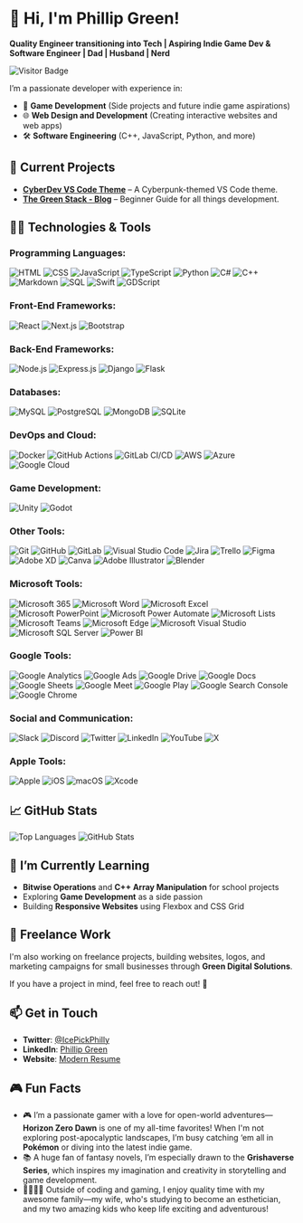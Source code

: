 # 👋 Hi, I'm Phillip Green!

**Quality Engineer transitioning into Tech | Aspiring Indie Game Dev & Software Engineer | Dad | Husband | Nerd**

![Visitor Badge](https://visitor-badge.laobi.icu/badge?page_id=PhilGreen-Dev)

I’m a passionate developer with experience in:
- 🚀 **Game Development** (Side projects and future indie game aspirations)
- 🌐 **Web Design and Development** (Creating interactive websites and web apps)
- 🛠️ **Software Engineering** (C++, JavaScript, Python, and more)

## 🔭 Current Projects

- **[CyberDev VS Code Theme](https://marketplace.visualstudio.com/items?itemName=PhillipGreen.cyberdev)** – A Cyberpunk-themed VS Code theme.
- **[The Green Stack - Blog](https://philgreen-dev.github.io/developer-guides/)** – Beginner Guide for all things development.

## 👨‍💻 Technologies & Tools

### Programming Languages:
![HTML](https://img.shields.io/badge/-HTML-E34F26?logo=html5&logoColor=white&style=flat)
![CSS](https://img.shields.io/badge/-CSS-1572B6?logo=css3&logoColor=white&style=flat)
![JavaScript](https://img.shields.io/badge/-JavaScript-F7DF1E?logo=javascript&logoColor=black&style=flat)
![TypeScript](https://img.shields.io/badge/-TypeScript-007ACC?logo=typescript&logoColor=white&style=flat)
![Python](https://img.shields.io/badge/-Python-3776AB?logo=python&logoColor=white&style=flat)
![C#](https://img.shields.io/badge/-C%23-239120?logo=c-sharp&logoColor=white&style=flat)
![C++](https://img.shields.io/badge/-C++-00599C?logo=c%2B%2B&logoColor=white&style=flat)
![Markdown](https://img.shields.io/badge/-Markdown-000000?logo=markdown&logoColor=white&style=flat)
![SQL](https://img.shields.io/badge/-SQL-336791?logo=postgresql&logoColor=white&style=flat)
![Swift](https://img.shields.io/badge/-Swift-FA7343?logo=swift&logoColor=white&style=flat)
![GDScript](https://img.shields.io/badge/-GDScript-478CBF?logo=godot-engine&logoColor=white&style=flat)

### Front-End Frameworks:
![React](https://img.shields.io/badge/-React-61DAFB?logo=react&logoColor=black&style=flat)
![Next.js](https://img.shields.io/badge/-Next.js-000000?logo=nextdotjs&logoColor=white&style=flat)
![Bootstrap](https://img.shields.io/badge/-Bootstrap-7952B3?logo=bootstrap&logoColor=white&style=flat)

### Back-End Frameworks:
![Node.js](https://img.shields.io/badge/-Node.js-339933?logo=node.js&logoColor=white&style=flat)
![Express.js](https://img.shields.io/badge/-Express.js-000000?logo=express&logoColor=white&style=flat)
![Django](https://img.shields.io/badge/-Django-092E20?logo=django&logoColor=white&style=flat)
![Flask](https://img.shields.io/badge/-Flask-000000?logo=flask&logoColor=white&style=flat)

### Databases:
![MySQL](https://img.shields.io/badge/-MySQL-4479A1?logo=mysql&logoColor=white&style=flat)
![PostgreSQL](https://img.shields.io/badge/-PostgreSQL-4169E1?logo=postgresql&logoColor=white&style=flat)
![MongoDB](https://img.shields.io/badge/-MongoDB-47A248?logo=mongodb&logoColor=white&style=flat)
![SQLite](https://img.shields.io/badge/-SQLite-003B57?logo=sqlite&logoColor=white&style=flat)

### DevOps and Cloud:
![Docker](https://img.shields.io/badge/-Docker-2496ED?logo=docker&logoColor=white&style=flat)
![GitHub Actions](https://img.shields.io/badge/-GitHub%20Actions-2088FF?logo=github-actions&logoColor=white&style=flat)
![GitLab CI/CD](https://img.shields.io/badge/-GitLab%20CI%2FCD-330F63?logo=gitlab&logoColor=white&style=flat)
![AWS](https://img.shields.io/badge/-AWS-232F3E?logo=amazon-aws&logoColor=white&style=flat)
![Azure](https://img.shields.io/badge/-Azure-0078D4?logo=microsoft-azure&logoColor=white&style=flat)
![Google Cloud](https://img.shields.io/badge/-Google%20Cloud-4285F4?logo=google-cloud&logoColor=white&style=flat)

### Game Development:
![Unity](https://img.shields.io/badge/-Unity-000000?logo=unity&logoColor=white&style=flat)
![Godot](https://img.shields.io/badge/-Godot-478CBF?logo=godot-engine&logoColor=white&style=flat)

### Other Tools:
![Git](https://img.shields.io/badge/-Git-F05032?logo=git&logoColor=white&style=flat)
![GitHub](https://img.shields.io/badge/-GitHub-181717?logo=github&logoColor=white&style=flat)
![GitLab](https://img.shields.io/badge/-GitLab-FCA121?logo=gitlab&logoColor=white&style=flat)
![Visual Studio Code](https://img.shields.io/badge/-VS%20Code-007ACC?logo=visual-studio-code&logoColor=white&style=flat)
![Jira](https://img.shields.io/badge/-Jira-0052CC?logo=jira&logoColor=white&style=flat)
![Trello](https://img.shields.io/badge/-Trello-0079BF?logo=trello&logoColor=white&style=flat)
![Figma](https://img.shields.io/badge/-Figma-F24E1E?logo=figma&logoColor=white&style=flat)
![Adobe XD](https://img.shields.io/badge/Adobe%20XD-FF61F6?style=flat&logo=adobe-xd&logoColor=white)
![Canva](https://img.shields.io/badge/Canva-00C4CC?style=flat&logo=canva&logoColor=white)
![Adobe Illustrator](https://img.shields.io/badge/Adobe%20Illustrator-FF9A00?style=flat&logo=adobe-illustrator&logoColor=white)
![Blender](https://img.shields.io/badge/Blender-F5792A?style=flat&logo=blender&logoColor=white)

### Microsoft Tools:
![Microsoft 365](https://img.shields.io/badge/-Microsoft%20365-D83B01?logo=microsoft-office&logoColor=white&style=flat)
![Microsoft Word](https://img.shields.io/badge/-Microsoft%20Word-2B579A?logo=microsoft-word&logoColor=white&style=flat)
![Microsoft Excel](https://img.shields.io/badge/-Microsoft%20Excel-217346?logo=microsoft-excel&logoColor=white&style=flat)
![Microsoft PowerPoint](https://img.shields.io/badge/-Microsoft%20PowerPoint-B7472A?logo=microsoft-powerpoint&logoColor=white&style=flat)
![Microsoft Power Automate](https://img.shields.io/badge/-Power%20Automate-0066FF?logo=microsoft-power-automate&logoColor=white&style=flat)
![Microsoft Lists](https://img.shields.io/badge/-Microsoft%20Lists-217346?logo=microsoft&logoColor=white&style=flat)
![Microsoft Teams](https://img.shields.io/badge/-Microsoft%20Teams-6264A7?logo=microsoft-teams&logoColor=white&style=flat)
![Microsoft Edge](https://img.shields.io/badge/-Microsoft%20Edge-0078D7?logo=microsoft-edge&logoColor=white&style=flat)
![Microsoft Visual Studio](https://img.shields.io/badge/-Visual%20Studio-5C2D91?logo=visual-studio&logoColor=white&style=flat)
![Microsoft SQL Server](https://img.shields.io/badge/-Microsoft%20SQL%20Server-CC2927?logo=microsoft-sql-server&logoColor=white&style=flat)
![Power BI](https://img.shields.io/badge/-Power%20BI-F2C811?logo=power-bi&logoColor=white&style=flat)

### Google Tools:
![Google Analytics](https://img.shields.io/badge/-Google%20Analytics-E37400?logo=google-analytics&logoColor=white&style=flat)
![Google Ads](https://img.shields.io/badge/-Google%20Ads-4285F4?logo=google-ads&logoColor=white&style=flat)
![Google Drive](https://img.shields.io/badge/-Google%20Drive-4285F4?logo=google-drive&logoColor=white&style=flat)
![Google Docs](https://img.shields.io/badge/-Google%20Docs-4285F4?logo=google-docs&logoColor=white&style=flat)
![Google Sheets](https://img.shields.io/badge/-Google%20Sheets-34A853?logo=google-sheets&logoColor=white&style=flat)
![Google Meet](https://img.shields.io/badge/-Google%20Meet-00897B?logo=google-meet&logoColor=white&style=flat)
![Google Play](https://img.shields.io/badge/-Google%20Play-414141?logo=google-play&logoColor=white&style=flat)
![Google Search Console](https://img.shields.io/badge/-Google%20Search%20Console-4285F4?logo=google-search-console&logoColor=white&style=flat)
![Google Chrome](https://img.shields.io/badge/-Google%20Chrome-4285F4?logo=google-chrome&logoColor=white&style=flat)

### Social and Communication:
![Slack](https://img.shields.io/badge/-Slack-4A154B?logo=slack&logoColor=white&style=flat)
![Discord](https://img.shields.io/badge/-Discord-5865F2?logo=discord&logoColor=white&style=flat)
![Twitter](https://img.shields.io/badge/-Twitter-1DA1F2?logo=twitter&logoColor=white&style=flat)
![LinkedIn](https://img.shields.io/badge/-LinkedIn-0077B5?logo=linkedin&logoColor=white&style=flat)
![YouTube](https://img.shields.io/badge/-YouTube-FF0000?logo=youtube&logoColor=white&style=flat)
![X](https://img.shields.io/badge/-X-000000?logo=x&logoColor=white&style=flat)

### Apple Tools:
![Apple](https://img.shields.io/badge/-Apple-999999?logo=apple&logoColor=white&style=flat)
![iOS](https://img.shields.io/badge/-iOS-000000?logo=ios&logoColor=white&style=flat)
![macOS](https://img.shields.io/badge/-macOS-000000?logo=apple&logoColor=white&style=flat)
![Xcode](https://img.shields.io/badge/-Xcode-1575F9?logo=xcode&logoColor=white&style=flat)

## 📈 GitHub Stats

![Top Languages](https://github-readme-stats.vercel.app/api/top-langs/?username=PhilGreen-Dev&layout=compact&theme=radical)
![GitHub Stats](https://github-readme-stats.vercel.app/api?username=PhilGreen-Dev&show_icons=true&theme=radical)

## 🌱 I’m Currently Learning

- **Bitwise Operations** and **C++ Array Manipulation** for school projects
- Exploring **Game Development** as a side passion
- Building **Responsive Websites** using Flexbox and CSS Grid

## 💼 Freelance Work

I'm also working on freelance projects, building websites, logos, and marketing campaigns for small businesses through **Green Digital Solutions**.

If you have a project in mind, feel free to reach out! 🚀

## 📫 Get in Touch

- **Twitter**: [@IcePickPhilly](https://twitter.com/IcePickPhilly)
- **LinkedIn**: [Phillip Green](https://www.linkedin.com/in/phillipggreen/)
- **Website**: [Modern Resume](https://philgreen-dev.github.io/modern-resume-theme/)

## 🎮 Fun Facts

- 🎮 I’m a passionate gamer with a love for open-world adventures—**Horizon Zero Dawn** is one of my all-time favorites! When I'm not exploring post-apocalyptic landscapes, I’m busy catching ‘em all in **Pokémon** or diving into the latest indie game.
- 📚 A huge fan of fantasy novels, I’m especially drawn to the **Grishaverse Series**, which inspires my imagination and creativity in storytelling and game development.
- 👨‍👩‍👧‍👦 Outside of coding and gaming, I enjoy quality time with my awesome family—my wife, who's studying to become an esthetician, and my two amazing kids who keep life exciting and adventurous!
